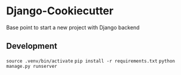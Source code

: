 # Django-Cookiecutter
Base point to start a new project with Django backend

## Development
`source .venv/bin/activate`
`pip install -r requirements.txt`
`python manage.py runserver`
